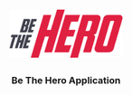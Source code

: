 <h1 align="center">
    <img alt="Be The Hero" src="./.github/logo.svg" width="200px" />
</h1>

<h3 align="center">
  Be The Hero Application
</h3>
